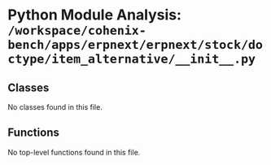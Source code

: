 # Python Module Analysis: `/workspace/cohenix-bench/apps/erpnext/erpnext/stock/doctype/item_alternative/__init__.py`

## Classes

No classes found in this file.


## Functions

No top-level functions found in this file.
